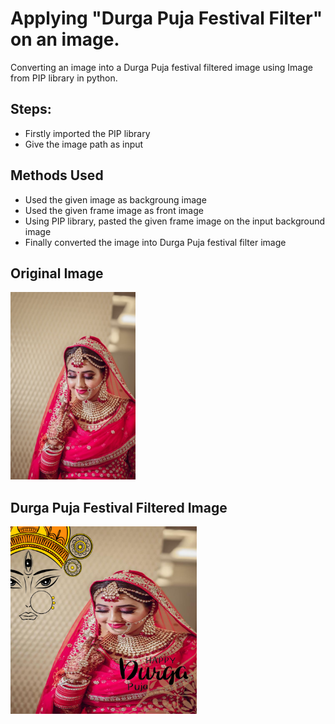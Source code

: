# Applying "Durga Puja Festival Filter" on an image.

Converting an image into a Durga Puja festival filtered image using Image from PIP library in python.

## Steps:
* Firstly imported the PIP library 
* Give the image path as input

## Methods Used
* Used the given image as backgroung image
* Used the given frame image as front image
* Using PIP library, pasted the given frame image on the input background image 
* Finally converted the image into Durga Puja festival filter image


## Original Image
<img src="Images/Image.jpg" height="300px">

## Durga Puja Festival Filtered Image
<img src="Images/Durga Puja Festival Filtered Image.png" height="300px">
